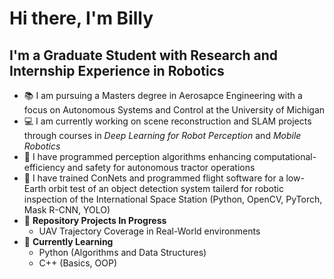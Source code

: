 # Hi there, I'm Billy


## I'm a Graduate Student with Research and Internship Experience in Robotics

* 📚 I am pursuing a Masters degree in Aerosapce Engineering with a focus on Autonomous Systems and Control at the University of Michigan
* 💻 I am currently working on scene reconstruction and SLAM projects through courses in *Deep Learning for Robot Perception* and *Mobile Robotics*
* 🚜 I have programmed perception algorithms enhancing computational-efficiency and safety for autonomous tractor operations
* 📡 I have trained ConNets and programmed flight software for a low-Earth orbit test of an object detection system tailerd for robotic inspection of the International Space Station (Python, OpenCV, PyTorch, Mask R-CNN, YOLO)
* 🔧 **Repository Projects In Progress** 
  * UAV Trajectory Coverage in Real-World environments 
* 🐍 **Currently Learning**
  * Python (Algorithms and Data Structures)
  * C++ (Basics, OOP)
